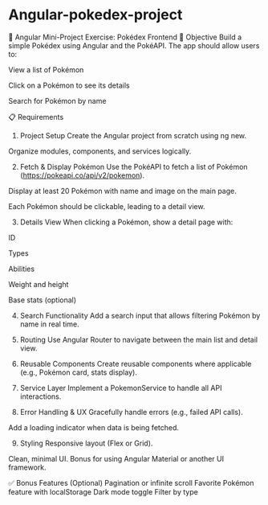 # Angular-pokedex-project

🧪 Angular Mini-Project Exercise: Pokédex Frontend
🎯 Objective
Build a simple Pokédex using Angular and the PokéAPI. The app should allow users to:

View a list of Pokémon

Click on a Pokémon to see its details

Search for Pokémon by name

📋 Requirements
1. Project Setup
Create the Angular project from scratch using ng new.

Organize modules, components, and services logically.

2. Fetch & Display Pokémon
Use the PokéAPI to fetch a list of Pokémon (https://pokeapi.co/api/v2/pokemon).

Display at least 20 Pokémon with name and image on the main page.

Each Pokémon should be clickable, leading to a detail view.

3. Details View
When clicking a Pokémon, show a detail page with:

ID

Types

Abilities

Weight and height

Base stats (optional)

4. Search Functionality
Add a search input that allows filtering Pokémon by name in real time.

5. Routing
Use Angular Router to navigate between the main list and detail view.

6. Reusable Components
Create reusable components where applicable (e.g., Pokémon card, stats display).

7. Service Layer
Implement a PokemonService to handle all API interactions.

8. Error Handling & UX
Gracefully handle errors (e.g., failed API calls).

Add a loading indicator when data is being fetched.

9. Styling
Responsive layout (Flex or Grid).

Clean, minimal UI. Bonus for using Angular Material or another UI framework.

✅ Bonus Features (Optional)
Pagination or infinite scroll
Favorite Pokémon feature with localStorage
Dark mode toggle
Filter by type
